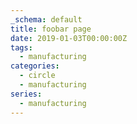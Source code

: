 ```yaml
---
_schema: default
title: foobar page
date: 2019-01-03T00:00:00Z
tags:
  - manufacturing
categories:
  - circle
  - manufacturing
series:
  - manufacturing
---
```


